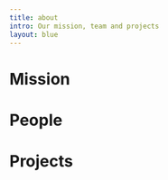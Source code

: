 ```yaml
---
title: about
intro: Our mission, team and projects
layout: blue
---
```


# Mission

# People

# Projects
